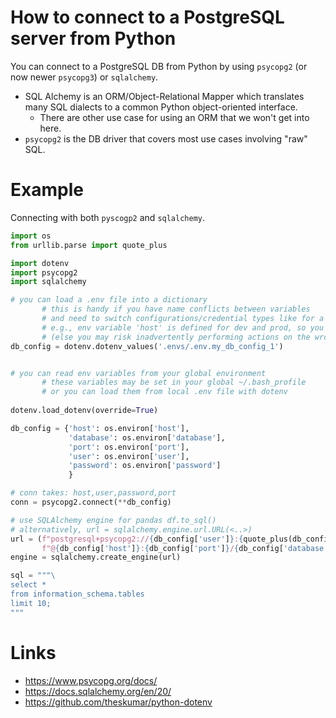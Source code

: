 # How to connect to a PostgreSQL server from Python

You can connect to a PostgreSQL DB from Python by using `psycopg2` (or now newer `psycopg3`) or `sqlalchemy`.
* SQL Alchemy is an ORM/Object-Relational Mapper which translates many SQL dialects to a common Python object-oriented interface.
  * There are other use case for using an ORM that we won't get into here.
* `psycopg2` is the DB driver that covers most use cases involving "raw" SQL.

# Example

Connecting with both `pyscogp2` and `sqlalchemy`.

```python
import os
from urllib.parse import quote_plus

import dotenv
import psycopg2
import sqlalchemy

# you can load a .env file into a dictionary
       # this is handy if you have name conflicts between variables 
       # and need to switch configurations/credential types like for a prod vs dev DB
       # e.g., env variable 'host' is defined for dev and prod, so you don't want that in your global env
       # (else you may risk inadvertently performing actions on the wrong DB)
db_config = dotenv.dotenv_values('.envs/.env.my_db_config_1')


# you can read env variables from your global environment
       # these variables may be set in your global ~/.bash_profile
       # or you can load them from local .env file with dotenv
       
dotenv.load_dotenv(override=True)

db_config = {'host': os.environ['host'], 
             'database': os.environ['database'], 
             'port': os.environ['port'], 
             'user': os.environ['user'], 
             'password': os.environ['password']
             }

# conn takes: host,user,password,port
conn = psycopg2.connect(**db_config)

# use SQLAlchemy engine for pandas df.to_sql()
# alternatively, url = sqlalchemy.engine.url.URL(<..>)
url = (f"postgresql+psycopg2://{db_config['user']}:{quote_plus(db_config['password'])}"
       f"@{db_config['host']}:{db_config['port']}/{db_config['database']}")
engine = sqlalchemy.create_engine(url)

sql = """\
select *
from information_schema.tables
limit 10;
"""
```

# Links
* https://www.psycopg.org/docs/
* https://docs.sqlalchemy.org/en/20/
* https://github.com/theskumar/python-dotenv
